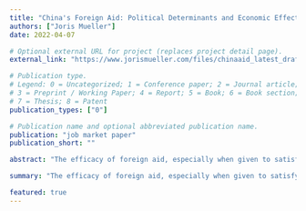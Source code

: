 ```yaml
---
title: "China's Foreign Aid: Political Determinants and Economic Effects"
authors: ["Joris Mueller"]
date: 2022-04-07

# Optional external URL for project (replaces project detail page).
external_link: "https://www.jorismueller.com/files/chinaaid_latest_draft.pdf"

# Publication type.
# Legend: 0 = Uncategorized; 1 = Conference paper; 2 = Journal article;
# 3 = Preprint / Working Paper; 4 = Report; 5 = Book; 6 = Book section;
# 7 = Thesis; 8 = Patent
publication_types: ["0"]

# Publication name and optional abbreviated publication name.
publication: "job market paper"
publication_short: ""

abstract: "The efficacy of foreign aid, especially when given to satisfy the objectives of the donor country, is highly controversial. I study this question in the context of Chinese infrastructure aid, which has received much attention from policymakers. I build a novel project- and firm-level dataset to identify political determinants of Chinese aid and its economic consequences for recipient countries. I document that when there is local labor unrest in a Chinese prefecture, contracts for Chinese aid projects are allocated to large state-owned firms in the prefecture, and employment by these firms increases. Connections between these firms and other countries mean that China's response to domestic unrest affects the allocation of Chinese aid projects to recipient countries. I exploit the variation in the countries' receipt of aid caused by the timing and spatial variation in local labor unrest in China, together with these connections, to develop an instrument for identifying the causal effects of Chinese aid on recipients. I find large positive effects on GDP, consumption and employment."

summary: "The efficacy of foreign aid, especially when given to satisfy the objectives of the donor country, is highly controversial. I study this question in the context of Chinese infrastructure aid, which has received much attention from policymakers. I build a novel project- and firm-level dataset to identify political determinants of Chinese aid and its economic consequences for recipient countries. I document that when there is local labor unrest in a Chinese prefecture, contracts for Chinese aid projects are allocated to large state-owned firms in the prefecture, and employment by these firms increases. Connections between these firms and other countries mean that China's response to domestic unrest affects the allocation of Chinese aid projects to recipient countries. I exploit the variation in the countries' receipt of aid caused by the timing and spatial variation in local labor unrest in China, together with these connections, to develop an instrument for identifying the causal effects of Chinese aid on recipients. I find large positive effects on GDP, consumption and employment."

featured: true
---
```


